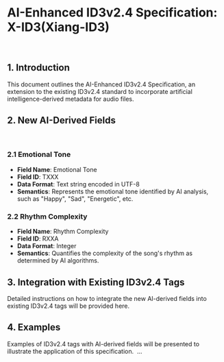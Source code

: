 # AI-Enhanced ID3v2.4 Specification: X-ID3(Xiang-ID3)
﻿
## 1. Introduction
This document outlines the AI-Enhanced ID3v2.4 Specification, an extension to the existing ID3v2.4 standard to incorporate artificial intelligence-derived metadata for audio files.
﻿
## 2. New AI-Derived Fields
﻿
### 2.1 Emotional Tone
- **Field Name**: Emotional Tone
- **Field ID**: TXXX
- **Data Format**: Text string encoded in UTF-8
- **Semantics**: Represents the emotional tone identified by AI analysis, such as "Happy", "Sad", "Energetic", etc.
﻿
### 2.2 Rhythm Complexity
- **Field Name**: Rhythm Complexity
- **Field ID**: RXXA
- **Data Format**: Integer
- **Semantics**: Quantifies the complexity of the song's rhythm as determined by AI algorithms.
﻿
## 3. Integration with Existing ID3v2.4 Tags
Detailed instructions on how to integrate the new AI-derived fields into existing ID3v2.4 tags will be provided here.
﻿
## 4. Examples
Examples of ID3v2.4 tags with AI-derived fields will be presented to illustrate the application of this specification.
﻿
...
